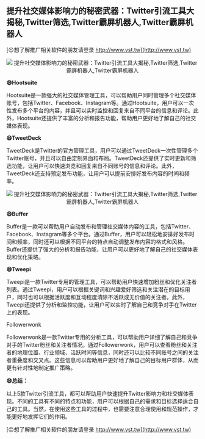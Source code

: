 ## **提升社交媒体影响力的秘密武器：Twitter引流工具大揭秘,Twitter筛选,Twitter霸屏机器人,Twitter霸屏机器人**

[😍想了解推广相关软件的朋友请登录 http://www.vst.tw](http://www.vst.tw)

 <center><img src="https://vst.tw/MP4/tuiguang/png/0.png" alt="提升社交媒体影响力的秘密武器：Twitter引流工具大揭秘,Twitter筛选,Twitter霸屏机器人,Twitter霸屏机器人"></center>

**😄Hootsuite**

Hootsuite是一款强大的社交媒体管理工具，可以帮助用户同时管理多个社交媒体账号，包括Twitter、Facebook、Instagram等。通过Hootsuite，用户可以一次性发布多个平台的内容，并且可以实时监控和回复来自不同平台的信息和评论。此外，Hootsuite还提供了丰富的分析和报告功能，帮助用户更好地了解自己的社交媒体表现。

**😄TweetDeck**

TweetDeck是Twitter的官方管理工具，用户可以通过TweetDeck一次性管理多个Twitter账号，并且可以自由定制界面和布局。TweetDeck还提供了实时更新和筛选功能，让用户可以快速浏览和回复来自不同账号的信息和评论。此外，TweetDeck还支持预定发布功能，让用户可以提前安排好发布内容的时间和频率。

 <center><img src="https://vst.tw/MP4/tuiguang/png/8.png" alt="提升社交媒体影响力的秘密武器：Twitter引流工具大揭秘,Twitter筛选,Twitter霸屏机器人,Twitter霸屏机器人"></center>

**😄Buffer**

Buffer是一款可以帮助用户自动发布和管理社交媒体内容的工具，包括Twitter、Facebook、Instagram等多个平台。通过Buffer，用户可以轻松地安排好发布时间和频率，同时还可以根据不同平台的特点自动调整发布内容的格式和风格。Buffer还提供了强大的分析和报告功能，让用户可以更好地了解自己的社交媒体表现和优化策略。

**😄Tweepi**

Tweepi是一款Twitter专用的管理工具，可以帮助用户快速增加粉丝和优化关注者列表。通过Tweepi，用户可以根据关键词和兴趣爱好筛选和关注潜在的目标用户，同时也可以根据活跃度和互动程度清除不活跃或无价值的关注者。此外，Tweepi还提供了分析和监控功能，让用户可以实时了解自己和竞争对手在Twitter上的表现。

Followerwonk

Followerwonk是一款Twitter专用的分析工具，可以帮助用户详细了解自己和竞争对手的Twitter粉丝和关注者情况。通过Followerwonk，用户可以查看粉丝和关注者的地理位置、行业领域、活跃时间等信息，同时还可以比较不同账号之间的关注者重叠度和交叉点。这些信息可以帮助用户更好地了解自己的目标用户群体，从而更有针对性地制定推广策略。

**😄总结：**

以上5款Twitter引流工具，都可以帮助用户快速提升Twitter影响力和社交媒体表现。不同的工具有不同的特点和功能，用户可以根据自己的需求和目标选择适合自己的工具。当然，在使用这些工具的过程中，也需要注意合理使用和规范操作，才能更好地发挥它们的作用。

[😍想了解推广相关软件的朋友请登录 http://www.vst.tw](http://www.vst.tw)




